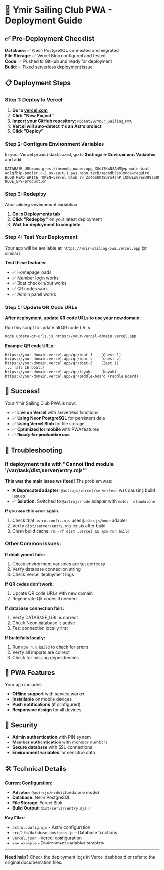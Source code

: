 # 🚀 Ymir Sailing Club PWA - Deployment Guide

## ✅ Pre-Deployment Checklist

**Database**: ✅ Neon PostgreSQL connected and migrated  
**File Storage**: ✅ Vercel Blob configured and tested  
**Code**: ✅ Pushed to GitHub and ready for deployment  
**Build**: ✅ Fixed serverless deployment issue  

## 📋 Deployment Steps

### Step 1: Deploy to Vercel

1. **Go to [vercel.com](https://vercel.com)**
2. **Click "New Project"**
3. **Import your GitHub repository**: `N5cent28/Ymir_Sailing_PWA`
4. **Vercel will auto-detect it's an Astro project**
5. **Click "Deploy"**

### Step 2: Configure Environment Variables

In your Vercel project dashboard, go to **Settings → Environment Variables** and add:

```
DATABASE_URL=postgres://neondb_owner:npg_XGd87KwNSAHM@ep-mute-boat-ad1q7b1p-pooler.c-2.us-east-1.aws.neon.tech/neondb?sslmode=require
BLOB_READ_WRITE_TOKEN=vercel_blob_rw_2c4aSUK3SUrn4zhP_iQMyLp0re9399zpQGvtcPICuVWumpp
NODE_ENV=production
```

### Step 3: Redeploy

After adding environment variables:
1. **Go to Deployments tab**
2. **Click "Redeploy"** on your latest deployment
3. **Wait for deployment to complete**

### Step 4: Test Your Deployment

Your app will be available at: `https://ymir-sailing-pwa.vercel.app` (or similar)

**Test these features:**
- ✅ Homepage loads
- ✅ Member login works
- ✅ Boat check-in/out works
- ✅ QR codes work
- ✅ Admin panel works

### Step 5: Update QR Code URLs

**After deployment, update QR code URLs to use your new domain:**

Run this script to update all QR code URLs:
```bash
node update-qr-urls.js https://your-vercel-domain.vercel.app
```

**Example QR code URLs:**
```
https://your-domain.vercel.app/qr/boat-1    (Quest 1)
https://your-domain.vercel.app/qr/boat-2    (Quest 2)
https://your-domain.vercel.app/qr/boat-3    (Zest 1)
... (all 16 boats)
https://your-domain.vercel.app/qr/kayak     (Kayak)
https://your-domain.vercel.app/qr/paddle-board (Paddle Board)
```

## 🎉 Success!

Your Ymir Sailing Club PWA is now:
- ✅ **Live on Vercel** with serverless functions
- ✅ **Using Neon PostgreSQL** for persistent data
- ✅ **Using Vercel Blob** for file storage
- ✅ **Optimized for mobile** with PWA features
- ✅ **Ready for production use**

## 🔧 Troubleshooting

### **If deployment fails with "Cannot find module '/var/task/dist/server/entry.mjs'"**

**This was the main issue we fixed!** The problem was:
- ❌ **Deprecated adapter**: `@astrojs/vercel/serverless` was causing build issues
- ✅ **Solution**: Switched to `@astrojs/node` adapter with `mode: 'standalone'`

**If you see this error again:**
1. Check that `astro.config.mjs` uses `@astrojs/node` adapter
2. Verify `dist/server/entry.mjs` exists after build
3. Clean build cache: `rm -rf dist .vercel && npm run build`

### **Other Common Issues:**

**If deployment fails:**
1. Check environment variables are set correctly
2. Verify database connection string
3. Check Vercel deployment logs

**If QR codes don't work:**
1. Update QR code URLs with new domain
2. Regenerate QR codes if needed

**If database connection fails:**
1. Verify DATABASE_URL is correct
2. Check Neon database is active
3. Test connection locally first

**If build fails locally:**
1. Run `npm run build` to check for errors
2. Verify all imports are correct
3. Check for missing dependencies

## 📱 PWA Features

Your app includes:
- **Offline support** with service worker
- **Installable** on mobile devices
- **Push notifications** (if configured)
- **Responsive design** for all devices

## 🔐 Security

- **Admin authentication** with PIN system
- **Member authentication** with member numbers
- **Secure database** with SSL connections
- **Environment variables** for sensitive data

## 🛠️ Technical Details

**Current Configuration:**
- **Adapter**: `@astrojs/node` (standalone mode)
- **Database**: Neon PostgreSQL
- **File Storage**: Vercel Blob
- **Build Output**: `dist/server/entry.mjs` ✅

**Key Files:**
- `astro.config.mjs` - Astro configuration
- `src/lib/database-postgres.js` - Database functions
- `vercel.json` - Vercel configuration
- `env.example` - Environment variables template

---

**Need help?** Check the deployment logs in Vercel dashboard or refer to the original documentation files. 